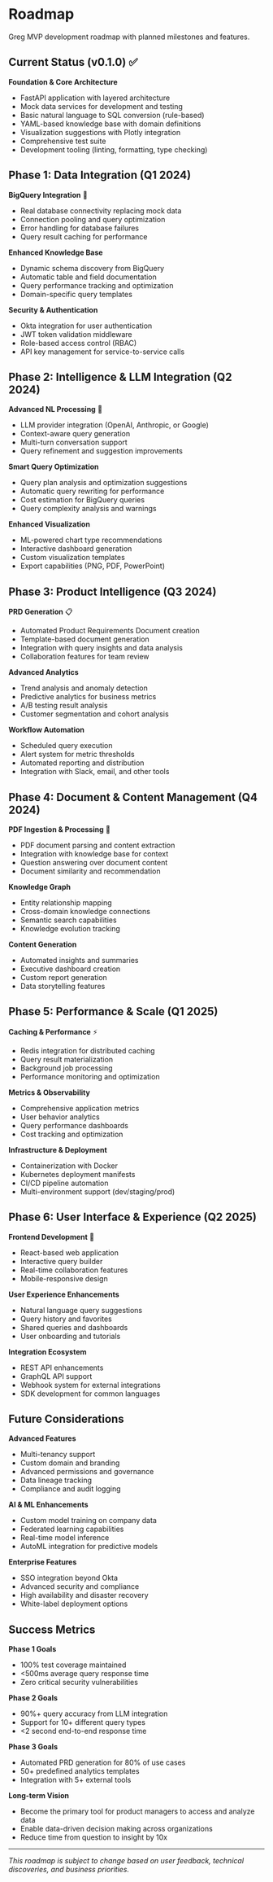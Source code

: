 # Roadmap

Greg MVP development roadmap with planned milestones and features.

## Current Status (v0.1.0) ✅

**Foundation & Core Architecture**
- FastAPI application with layered architecture
- Mock data services for development and testing
- Basic natural language to SQL conversion (rule-based)
- YAML-based knowledge base with domain definitions
- Visualization suggestions with Plotly integration
- Comprehensive test suite
- Development tooling (linting, formatting, type checking)

## Phase 1: Data Integration (Q1 2024)

**BigQuery Integration** 🎯
- Real database connectivity replacing mock data
- Connection pooling and query optimization
- Error handling for database failures
- Query result caching for performance

**Enhanced Knowledge Base**
- Dynamic schema discovery from BigQuery
- Automatic table and field documentation
- Query performance tracking and optimization
- Domain-specific query templates

**Security & Authentication**
- Okta integration for user authentication
- JWT token validation middleware
- Role-based access control (RBAC)
- API key management for service-to-service calls

## Phase 2: Intelligence & LLM Integration (Q2 2024)

**Advanced NL Processing** 🤖
- LLM provider integration (OpenAI, Anthropic, or Google)
- Context-aware query generation
- Multi-turn conversation support
- Query refinement and suggestion improvements

**Smart Query Optimization**
- Query plan analysis and optimization suggestions
- Automatic query rewriting for performance
- Cost estimation for BigQuery queries
- Query complexity analysis and warnings

**Enhanced Visualization**
- ML-powered chart type recommendations
- Interactive dashboard generation
- Custom visualization templates
- Export capabilities (PNG, PDF, PowerPoint)

## Phase 3: Product Intelligence (Q3 2024)

**PRD Generation** 📋
- Automated Product Requirements Document creation
- Template-based document generation
- Integration with query insights and data analysis
- Collaboration features for team review

**Advanced Analytics**
- Trend analysis and anomaly detection
- Predictive analytics for business metrics
- A/B testing result analysis
- Customer segmentation and cohort analysis

**Workflow Automation**
- Scheduled query execution
- Alert system for metric thresholds
- Automated reporting and distribution
- Integration with Slack, email, and other tools

## Phase 4: Document & Content Management (Q4 2024)

**PDF Ingestion & Processing** 📄
- PDF document parsing and content extraction
- Integration with knowledge base for context
- Question answering over document content
- Document similarity and recommendation

**Knowledge Graph**
- Entity relationship mapping
- Cross-domain knowledge connections
- Semantic search capabilities
- Knowledge evolution tracking

**Content Generation**
- Automated insights and summaries
- Executive dashboard creation
- Custom report generation
- Data storytelling features

## Phase 5: Performance & Scale (Q1 2025)

**Caching & Performance** ⚡
- Redis integration for distributed caching
- Query result materialization
- Background job processing
- Performance monitoring and optimization

**Metrics & Observability**
- Comprehensive application metrics
- User behavior analytics
- Query performance dashboards
- Cost tracking and optimization

**Infrastructure & Deployment**
- Containerization with Docker
- Kubernetes deployment manifests
- CI/CD pipeline automation
- Multi-environment support (dev/staging/prod)

## Phase 6: User Interface & Experience (Q2 2025)

**Frontend Development** 🎨
- React-based web application
- Interactive query builder
- Real-time collaboration features
- Mobile-responsive design

**User Experience Enhancements**
- Natural language query suggestions
- Query history and favorites
- Shared queries and dashboards
- User onboarding and tutorials

**Integration Ecosystem**
- REST API enhancements
- GraphQL API support
- Webhook system for external integrations
- SDK development for common languages

## Future Considerations

**Advanced Features**
- Multi-tenancy support
- Custom domain and branding
- Advanced permissions and governance
- Data lineage tracking
- Compliance and audit logging

**AI & ML Enhancements**
- Custom model training on company data
- Federated learning capabilities
- Real-time model inference
- AutoML integration for predictive models

**Enterprise Features**
- SSO integration beyond Okta
- Advanced security and compliance
- High availability and disaster recovery
- White-label deployment options

## Success Metrics

**Phase 1 Goals**
- 100% test coverage maintained
- <500ms average query response time
- Zero critical security vulnerabilities

**Phase 2 Goals**
- 90%+ query accuracy from LLM integration
- Support for 10+ different query types
- <2 second end-to-end response time

**Phase 3 Goals**
- Automated PRD generation for 80% of use cases
- 50+ predefined analytics templates
- Integration with 5+ external tools

**Long-term Vision**
- Become the primary tool for product managers to access and analyze data
- Enable data-driven decision making across organizations
- Reduce time from question to insight by 10x

---

*This roadmap is subject to change based on user feedback, technical discoveries, and business priorities.*